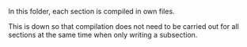 In this folder, each section is compiled in own files.

This is down so that compilation does not need to be carried out for all sections at the same time when only writing a subsection.
